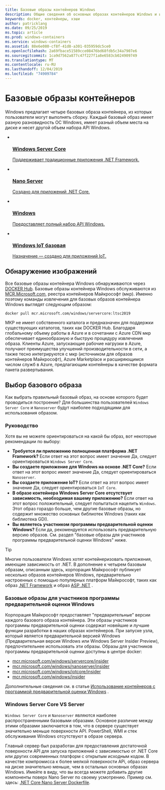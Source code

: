 ```yaml
---
title: Базовые образы контейнеров Windows
description: Общие сведения об основных образах контейнеров Windows и их использовании.
keywords: docker, контейнеры, хэши
author: patricklang
ms.date: 09/25/2019
ms.topic: article
ms.prod: windows-containers
ms.service: windows-containers
ms.assetid: 88e6e080-cf8f-41d8-a301-035959dc5ce0
ms.openlocfilehash: 2a69fbace51589cce08476bd68fdb5c34a7907e6
ms.sourcegitcommit: 1ca9d7562a877c47f227f1a8e6583cb024909749
ms.translationtype: MT
ms.contentlocale: ru-RU
ms.lasthandoff: 12/04/2019
ms.locfileid: "74909784"
---
```

# <a name="container-base-images"></a>Базовые образы контейнеров

Windows предлагает четыре базовых образа контейнера, из которых пользователи могут выполнять сборку. Каждый базовый образ имеет разную разновидность ОС Windows, имеет разный объем места на диске и несет другой объем набора API Windows.

<ul class="columns is-multiline has-margin-left-none has-margin-bottom-none has-padding-top-medium">
    <li class="column is-one-quarter has-padding-top-small-mobile has-padding-bottom-small">
        <a class="is-undecorated is-full-height is-block"
            href="https://hub.docker.com/_/microsoft-windows-servercore" data-linktype="external">
            <article class="card has-outline-hover is-relative is-full-height has-padding-none">
                    <div class="cardImageOuter bgdAccent1 has-padding-top-large has-padding-bottom-large has-padding-left-large has-padding-right-large">
                        <div class="cardImage centered has-padding-top-large has-padding-bottom-large has-padding-left-large has-padding-right-large">
                            <img src="media/Microsoft_logo.svg" alt="" data-linktype="relative-path">
                        </div>
                    </div>
                <div class="card-content has-text-overflow-ellipsis has-padding-top-small">
                    <div class="has-padding-bottom-none">
                        <h3 class="is-size-4 has-margin-top-none has-margin-bottom-none has-text-primary">Windows Server Core</h3>
                    </div>
                    <div class="is-size-7 has-margin-top-small has-line-height-reset">
                        <p>Поддерживает традиционные приложения .NET Framework.</p>
                    </div>
                </div>
            </article>
        </a>
    </li>
    <li class="column is-one-quarter has-padding-top-small-mobile has-padding-bottom-small">
        <a class="is-undecorated is-full-height is-block"
            href="https://hub.docker.com/_/microsoft-windows-nanoserver" data-linktype="external">
            <article class="card has-outline-hover is-relative is-full-height has-padding-none">
                    <div class="cardImageOuter bgdAccent1 has-padding-top-large has-padding-bottom-large has-padding-left-large has-padding-right-large">
                        <div class="cardImage centered has-padding-top-large has-padding-bottom-large has-padding-left-large has-padding-right-large">
                            <img src="media/Microsoft_logo.svg" alt="" data-linktype="relative-path">
                        </div>
                    </div>
                <div class="card-content has-text-overflow-ellipsis has-padding-top-small">
                    <div class="has-padding-bottom-none">
                        <h3 class="is-size-4 has-margin-top-none has-margin-bottom-none has-text-primary">Nano Server</h3>
                    </div>
                    <div class="is-size-7 has-margin-top-small has-line-height-reset">
                        <p>Создано для приложений .NET Core.</p>
                    </div>
                </div>
            </article>
        </a>
    </li>
    <li class="column is-one-quarter has-padding-top-small-mobile has-padding-bottom-small">
        <a class="is-undecorated is-full-height is-block"
            href="https://hub.docker.com/_/microsoft-windows" data-linktype="external">
            <article class="card has-outline-hover is-relative is-full-height has-padding-none">
                    <div class="cardImageOuter bgdAccent1 has-padding-top-large has-padding-bottom-large has-padding-left-large has-padding-right-large">
                        <div class="cardImage centered has-padding-top-large has-padding-bottom-large has-padding-left-large has-padding-right-large">
                            <img src="media/Microsoft_logo.svg" alt="" data-linktype="relative-path">
                        </div>
                    </div>
                <div class="card-content has-text-overflow-ellipsis has-padding-top-small">
                    <div class="has-padding-bottom-none">
                        <h3 class="is-size-4 has-margin-top-none has-margin-bottom-none has-text-primary">Windows</h3>
                    </div>
                    <div class="is-size-7 has-margin-top-small has-line-height-reset">
                        <p>Предоставляет полный набор API Windows.</p>
                    </div>
                </div>
            </article>
        </a>
    </li>
    <li class="column is-one-quarter has-padding-top-small-mobile has-padding-bottom-small">
        <a class="is-undecorated is-full-height is-block"
            href="https://hub.docker.com/_/microsoft-windows-iotcore" data-linktype="external">
            <article class="card has-outline-hover is-relative is-full-height has-padding-none">
                    <div class="cardImageOuter bgdAccent1 has-padding-top-large has-padding-bottom-large has-padding-left-large has-padding-right-large">
                        <div class="cardImage centered has-padding-top-large has-padding-bottom-large has-padding-left-large has-padding-right-large">
                            <img src="media/Microsoft_logo.svg" alt="" data-linktype="relative-path">
                        </div>
                    </div>
                <div class="card-content has-text-overflow-ellipsis has-padding-top-small">
                    <div class="has-padding-bottom-none">
                        <h3 class="is-size-4 has-margin-top-none has-margin-bottom-none has-text-primary">Windows IoT базовая</h3>
                    </div>
                    <div class="is-size-7 has-margin-top-small has-line-height-reset">
                        <p>Назначение — создано для приложений IoT.</p>
                    </div>
                </div>
            </article>
        </a>
    </li>
</ul>

## <a name="image-discovery"></a>Обнаружение изображений

Все базовые образы контейнера Windows обнаруживаются через [DOCKER Hub](https://hub.docker.com/_/microsoft-windows-base-os-images). Базовые образы контейнера Windows обслуживаются из [MCR.Microsoft.com](https://azure.microsoft.com/en-us/services/container-registry/), реестра контейнеров Майкрософт (мкр). Именно поэтому команды извлечения для базовых образов контейнера Windows выглядят следующим образом:

```code
docker pull mcr.microsoft.com/windows/servercore:ltsc2019
```

МКР не имеет собственного каталога и предназначен для поддержки существующих каталогов, таких как DOCKER Hub. Благодаря глобальному объему работы в Azure и в сочетании с Azure CDN мкр обеспечивает единообразную и быструю процедуру извлечения образа. Клиенты Azure, запускающие рабочие нагрузки в Azure, получают преимущества улучшений производительности в сети, а также тесно интегрируются с мкр (источником для образов контейнеров Майкрософт), Azure Marketplace и расширяющимся числом служб в Azure, предлагающим контейнеры в качестве формата пакета развертывания.

## <a name="choosing-a-base-image"></a>Выбор базового образа

Как выбрать правильный базовый образ, на основе которого будет проводиться построение? Для большинства пользователей `Windows Server Core` и `Nanoserver` будут наиболее подходящими для использования образом.

### <a name="guidelines"></a>Руководство

 Хотя вы не можете ориентироваться на какой бы образ, вот некоторые рекомендации по выбору:

- **Требуется ли приложению полноценная платформа .NET Framework?** Если ответ на этот вопрос имеет значение Да, следует ориентироваться `Windows Server Core`.
- **Вы создаете приложение для Windows на основе .NET Core?** Если ответ на этот вопрос имеет значение Да, следует ориентироваться `Nanoserver`.
- **Вы создаете приложение IoT?** Если ответ на этот вопрос имеет значение Да, следует ориентироваться `IoT Core`.
- **В образе контейнера Windows Server Core отсутствует зависимость, необходимая вашему приложению?** Если ответ на этот вопрос положительный, следует попытаться нацелить `Windows`. Этот образ гораздо больше, чем другие базовые образы, но содержит множество основных библиотек Windows (таких как библиотека GDI).
- **Вы являетесь участником программы предварительной оценки Windows?** Если да, рекомендуется использовать предварительную версию образов. См. раздел "базовые образы для участников программы предварительной оценки Windows" ниже.

> [!TIP]
> Многие пользователи Windows хотят контейнеризовать приложения, имеющие зависимость от .NET. В дополнение к четырем базовым образам, описанным здесь, корпорация Майкрософт публикует несколько образов контейнеров Windows, предварительно настроенных с помощью популярных платформ Майкрософт, таких как образ [.NET Framework](https://hub.docker.com/_/microsoft-dotnet-framework) и образ [ASP .NET](https://hub.docker.com/_/microsoft-dotnet-framework-aspnet/) .

### <a name="base-images-for-windows-insiders"></a>Базовые образы для участников программы предварительной оценки Windows

Корпорация Майкрософт предоставляет "предварительные" версии каждого базового образа контейнера. Эти образы участников программы предварительной оценки содержат новейшие и лучшие функции разработки в наших образах контейнеров. При запуске узла, который является предварительной версией Windows (Предварительная версия Windows или Windows Server Insider Preview), предпочтительнее использовать эти образы. Образы для участников программы предварительной оценки доступны в центре docker:

- [mcr.microsoft.com/windows/servercore/insider](https://hub.docker.com/_/microsoft-windows-servercore-insider)
- [mcr.microsoft.com/windows/nanoserver/insider](https://hub.docker.com/_/microsoft-windows-nanoserver-insider)
- [mcr.microsoft.com/windows/iotcore/insider](https://hub.docker.com/_/microsoft-windows-iotcore-insider)
- [mcr.microsoft.com/windows/insider](https://hub.docker.com/_/microsoft-windows-insider)

Дополнительные сведения см. в статье [Использование контейнеров с программой предварительной оценки Windows](../deploy-containers/insider-overview.md) .

### <a name="windows-server-core-vs-nanoserver"></a>Windows Server Core VS Server

`Windows Server Core` и `Nanoserver` являются наиболее распространенными базовыми образами. Основное различие между этими образами заключается в том, что в сервере существует значительно меньше поверхности API. PowerShell, WMI и стек обслуживания Windows отсутствуют в образе сервера.

Главный сервер был разработан для предоставления достаточной поверхности API для запуска приложений с зависимостью от .NET Core или других современных платформ с открытым исходным кодом. В качестве компромисса к более мелкой поверхности APi, образ сервера на диске значительно меньше, чем в остальных основных образах Windows. Имейте в виду, что вы всегда можете добавить другие компоненты поверх Nano Server по своему усмотрению. Пример см. здесь: [.NET Core Nano Server Dockerfile](https://github.com/dotnet/dotnet-docker/blob/master/2.1/sdk/nanoserver-1803/amd64/Dockerfile).
